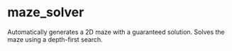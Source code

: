 # maze_solver

Automatically generates a 2D maze with a guaranteed solution. Solves the maze using a depth-first search.
